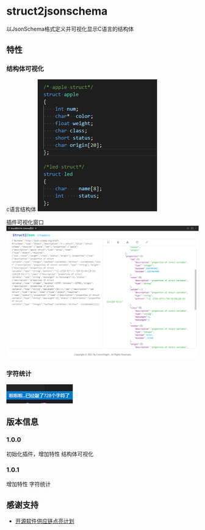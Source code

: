 # struct2jsonschema

以JsonSchema格式定义并可视化显示C语言的结构体

## 特性

### 结构体可视化
c语言结构体
![feature 1](img/demo1-1.png)

插件可视化窗口
![feature 1](img/demo1-2.png)

### 字符统计

![feature 2](img/demo2.png)

## 版本信息

### 1.0.0

初始化插件，增加特性 结构体可视化

### 1.0.1

增加特性 字符统计



## 感谢支持

* [开源软件供应链点亮计划](https://summer.iscas.ac.cn/#/org/prodetail/210180823)

